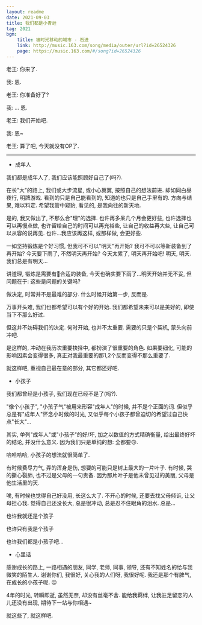 ```yaml
---
layout: readme
date: 2021-09-03
title: 我们都是小青蛙
tag: 2021
bgm:
    title: 被时光移动的城市 - 石进
    link: http://music.163.com/song/media/outer/url?id=26524326
    page: https://music.163.com/#/song?id=26524326
---
```


老王: 你来了.

我: 恩.

老王: 你准备好了?

我: ... 恩.

老王: 我们开始吧.

我: 恩~

老王: 算了吧, 今天就没有OP了.

---

- 成年人

我们都是成年人了, 我们应该能照顾好自己了(吗?).

在长"大"的路上, 我们或大步流星, 或小心翼翼, 按照自己的想法前进. 却如同白昼夜行, 明牌游戏. 看到的只是自己能看到的, 知道的也只是自己手里有的. 方向与结果, 难以料定. 希望我管中窥豹, 看见的, 是我向往的新天地.

是的, 我又做出了, 不那么合"理"的选择. 也许再多呆几个月会更好些, 也许选择也可以再慢点做, 也许留给自己的时间可以再充裕些, 让自己的收益再大些, 让自己可以从容的说再见. 也许...我应该再这样, 或那样做, 会更好些.

一如坚持锻炼是个好习惯, 但我可不可以"明天"再开始? 我可不可以等新装备到了再开始? 今天要下雨了, 不然明天再开始? 今天太累了, 明天再开始吧! 明天, 明天. 我们总是有明天...

讲道理, 锻炼是需要有合适的装备, 今天也确实要下雨了...明天开始并无不妥, 但问题在于: 这些是问题的关键吗?

做决定, 时常并不是最难的部分. 什么时候开始第一步, 反而是.

万事开头难, 我们也都希望可以有个好的开始. 我们都希望未来可以是美好的, 即使当下不那么好过.

但这并不妨碍我们的决定. 何时开始, 也并不太重要. 需要的只是个契机, 蒙头向前冲吧.

是这样的, 冲动在我历次重要抉择中, 都扮演了很重要的角色. 如果要细化, 可能的影响因素会变得很多, 真正对我最重要的那1,2个反而变得不那么重要了.

就这样吧, 重视自己最在意的部分, 其它都还好吧.

- 小孩子

我们都曾经是小孩子, 我们现在已经不是了(吗?).

"像个小孩子", "小孩子气"被用来形容"成年人"的时候, 并不是个正面的词. 但似乎总是有"成年人"怀念小时候的时光, 又似乎每个小孩子都曾迫切的希望过自己快点"长大"...

其实, 单列"成年人"或"小孩子"的好/坏, 加之以数值的方式精确衡量, 给出最终好坏的结论, 并没什么意义. 因为我们只是单纯的想: 全都要🙃.

哈哈哈哈, 小孩子的想法就很简单了. 

有时候费尽力气, 弄的浑身是伤, 想要的可能只是树上最大的一片叶子. 有时候, 哭的撕心裂肺, 也不过是父母的一句责备. 因为那片叶子是他未曾见过的美丽, 父母是他生活里的天.

唉, 有时候也觉得自己好没用, 长这么大了. 不开心的时候, 还要去找父母倾诉, 让父母担心我. 觉得自己还没长大, 总是很冲动, 总是忍不住眼角的泪水. 总是...

也许我就还是个孩子

也许只有我是个孩子

也许我们都是小孩子吧...

- 心里话

感谢成长的路上, 一路相遇的朋友, 同学, 老师, 同事, 领导, 还有不知姓名的给与我微笑的陌生人. 谢谢你们, 我很好, 关心我的人们呀, 我很好呢. 我还是那个有脾气, 在成长的小孩子呢. 😝

4年的时光, 转瞬即逝, 虽然无奈, 却没有丝毫不舍. 能给我羁绊, 让我驻足留恋的人儿还没有出现, 期待下一站与你相遇~

就这些了, 就这样吧.
